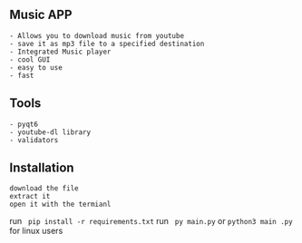 ## Music APP
	- Allows you to download music from youtube
	- save it as mp3 file to a specified destination
	- Integrated Music player
	- cool GUI 
	- easy to use 
	- fast

## Tools 
	- pyqt6
	- youtube-dl library
	- validators
	
## Installation
	download the file 
	extract it 
	open it with the termianl
run ``` pip install -r requirements.txt```
run ``` py main.py``` or ```python3 main .py ``` for linux users
	
